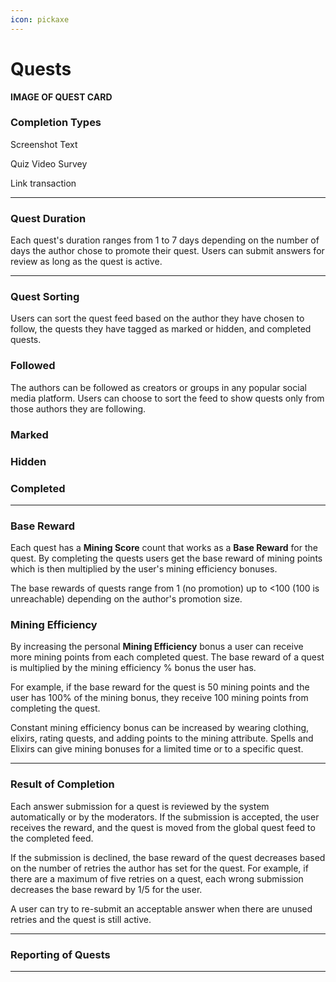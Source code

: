 ```yaml
---
icon: pickaxe
---
```


# Quests

**IMAGE OF QUEST CARD**

### Completion Types

Screenshot
Text

Quiz
Video
Survey

Link
transaction

***

### Quest Duration

Each quest's duration ranges from 1 to 7 days depending on the number of days the author chose to promote their quest. Users can submit answers for review as long as the quest is active. 

***

### Quest Sorting

Users can sort the quest feed based on the author they have chosen to follow, the quests they have tagged as marked or hidden, and completed quests.

### Followed

The authors can be followed as creators or groups in any popular social media platform. Users can choose to sort the feed to show quests only from those authors they are following. 

### Marked

### Hidden

### Completed

***

### Base Reward

Each quest has a **Mining Score** count that works as a **Base Reward** for the quest. By completing the quests users get the base reward of mining points which is then multiplied by the user's mining efficiency bonuses.

The base rewards of quests range from 1 (no promotion) up to <100 (100 is unreachable) depending on the author's promotion size. 


### Mining Efficiency 

By increasing the personal **Mining Efficiency** bonus a user can receive more mining points from each completed quest. The base reward of a quest is multiplied by the mining efficiency % bonus the user has. 

For example, if the base reward for the quest is 50 mining points and the user has 100% of the mining bonus, they receive 100 mining points from completing the quest.

Constant mining efficiency bonus can be increased by wearing clothing, elixirs, rating quests, and adding points to the mining attribute. Spells and Elixirs can give mining bonuses for a limited time or to a specific quest.

***

### Result of Completion 

Each answer submission for a quest is reviewed by the system automatically or by the moderators. If the submission is accepted, the user receives the reward, and the quest is moved from the global quest feed to the completed feed.

If the submission is declined, the base reward of the quest decreases based on the number of retries the author has set for the quest. For example, if there are a maximum of five retries on a quest, each wrong submission decreases the base reward by 1/5 for the user.

A user can try to re-submit an acceptable answer when there are unused retries and the quest is still active.

***

### Reporting of Quests



***
